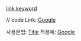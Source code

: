 [link keyword][id]

[id]: URL "Optional Title here"

// code
Link: [Google][googlelink]

[googlelink]: https://google.com "test"


사용문법: [Title](link)
적용예: [Google](https://google.com, "google link")
